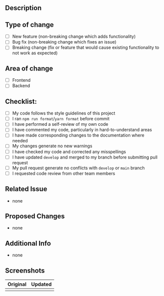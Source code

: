 <!-- Remove the text block if it is not used or necessary -->

## Description

<!-- Please include a summary of the change or which issue is fixed. -->

## Type of change

- [ ] New feature (non-breaking change which adds functionality)
- [ ] Bug fix (non-breaking change which fixes an issue)
- [ ] Breaking change (fix or feature that would cause existing functionality to not work as expected)

## Area of change

- [ ] Frontend
- [ ] Backend

## Checklist:

- [ ] My code follows the style guidelines of this project
- [ ] I ran `npm run format`/`yarn format` before commit
- [ ] I have performed a self-review of my own code
- [ ] I have commented my code, particularly in hard-to-understand areas
- [ ] I have made corresponding changes to the documentation where needed
- [ ] My changes generate no new warnings
- [ ] I have checked my code and corrected any misspellings
- [ ] I have updated `develop` and merged to my branch before submitting pull request
- [ ] My pull request generate no conflicts with `develop` or `main` branch
- [ ] I requested code review from other team members

## Related Issue

<!-- issue goes here -->

- none

## Proposed Changes

<!-- - change 1 -->
<!-- - change 2 -->

- none

## Additional Info

<!-- any additional information or context -->

- none

## Screenshots

|              Original              |              Updated              |
| :--------------------------------: | :-------------------------------: |
| <!-- ** original screenshot ** --> | <!-- ** updated screenshot ** --> |
